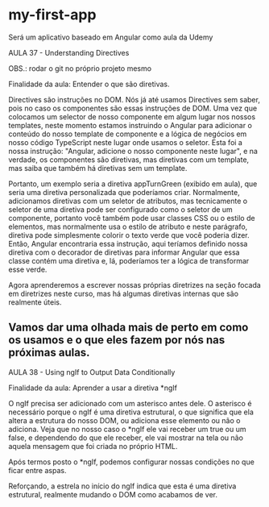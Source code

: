 # my-first-app
Será um aplicativo baseado em Angular como aula da Udemy

AULA 37 - Understanding Directives

OBS.: rodar o git no próprio projeto mesmo

Finalidade da aula:
Entender o que são diretivas.

Directives são instruções no DOM.
Nós já até usamos Directives sem saber, pois no caso os componentes são essas instruções de DOM. Uma vez que colocamos um selector de nosso componente em algum lugar nos nossos templates, neste momento estamos instruindo o Angular para adicionar o conteúdo do nosso template de componente e a lógica de negócios em nosso código TypeScript neste lugar onde usamos o seletor. Esta foi a nossa instrução: "Angular, adicione o nosso componente neste lugar", e na verdade, os componentes são diretivas, mas diretivas com um template, mas saiba que também há diretivas sem um template.

Portanto, um exemplo seria a diretiva appTurnGreen (exibido em aula), que seria uma diretiva personalizada que poderíamos criar.
Normalmente, adicionamos diretivas com um seletor de atributos, mas tecnicamente o seletor de uma diretiva pode ser configurado como o seletor de um componente, portanto você também pode usar classes CSS ou o estilo de elementos, mas normalmente usa o estilo de atributo e neste parágrafo, diretiva pode simplesmente colorir o texto verde que você poderia dizer. Então, Angular encontraria essa instrução, aqui teríamos definido nossa diretiva com o decorador de diretivas para informar Angular que essa classe contém uma diretiva e, lá, poderíamos ter a lógica de transformar esse verde.

Agora aprenderemos a escrever nossas próprias diretrizes na seção focada em diretrizes neste curso, mas há algumas diretivas internas que são realmente úteis.

Vamos dar uma olhada mais de perto em como os usamos e o que eles fazem por nós nas próximas aulas.
--------------------------------------------------------------

AULA 38 - Using ngIf to Output Data Conditionally

Finalidade da aula:
Aprender a usar a diretiva *ngIf

O ngIf precisa ser adicionado com um asterisco antes dele. O asterisco é necessário porque o ngIf é uma diretiva estrutural, o que significa que ela altera a estrutura do nosso DOM, ou adiciona esse elemento ou não o adiciona. Veja que no nosso caso o *ngIf ele vai receber um true ou um false, e dependendo do que ele receber, ele vai mostrar na tela ou não aquela mensagem que foi criada no próprio HTML.

Após termos posto o *ngIf, podemos configurar nossas condições no que ficar entre aspas.

Reforçando, a estrela no início do ngIf indica que esta é uma diretiva estrutural, realmente mudando o DOM como acabamos de ver.
